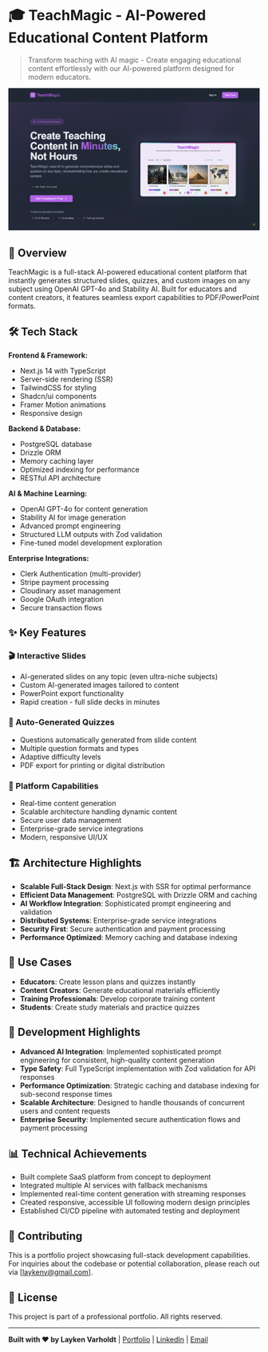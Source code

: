 # 🎓 TeachMagic - AI-Powered Educational Content Platform

> Transform teaching with AI magic - Create engaging educational content effortlessly with our AI-powered platform designed for modern educators.

![TeachMagic Landing Page](/public/assets/landingScreen.png)

## 🚀 Overview

TeachMagic is a full-stack AI-powered educational content platform that instantly generates structured slides, quizzes, and custom images on any subject using OpenAI GPT-4o and Stability AI. Built for educators and content creators, it features seamless export capabilities to PDF/PowerPoint formats.

## 🛠️ Tech Stack

**Frontend & Framework:**
- Next.js 14 with TypeScript
- Server-side rendering (SSR)
- TailwindCSS for styling
- Shadcn/ui components
- Framer Motion animations
- Responsive design

**Backend & Database:**
- PostgreSQL database
- Drizzle ORM
- Memory caching layer
- Optimized indexing for performance
- RESTful API architecture

**AI & Machine Learning:**
- OpenAI GPT-4o for content generation
- Stability AI for image generation
- Advanced prompt engineering
- Structured LLM outputs with Zod validation
- Fine-tuned model development exploration

**Enterprise Integrations:**
- Clerk Authentication (multi-provider)
- Stripe payment processing
- Cloudinary asset management
- Google OAuth integration
- Secure transaction flows

## ✨ Key Features

### 🎬 Interactive Slides
- AI-generated slides on any topic (even ultra-niche subjects)
- Custom AI-generated images tailored to content
- PowerPoint export functionality
- Rapid creation - full slide decks in minutes

### 📝 Auto-Generated Quizzes
- Questions automatically generated from slide content
- Multiple question formats and types
- Adaptive difficulty levels
- PDF export for printing or digital distribution

### 🔧 Platform Capabilities
- Real-time content generation
- Scalable architecture handling dynamic content
- Secure user data management
- Enterprise-grade service integrations
- Modern, responsive UI/UX

## 🏗️ Architecture Highlights

- **Scalable Full-Stack Design**: Next.js with SSR for optimal performance
- **Efficient Data Management**: PostgreSQL with Drizzle ORM and caching
- **AI Workflow Integration**: Sophisticated prompt engineering and validation
- **Distributed Systems**: Enterprise-grade service integrations
- **Security First**: Secure authentication and payment processing
- **Performance Optimized**: Memory caching and database indexing

## 🎯 Use Cases

- **Educators**: Create lesson plans and quizzes instantly
- **Content Creators**: Generate educational materials efficiently  
- **Training Professionals**: Develop corporate training content
- **Students**: Create study materials and practice quizzes

## 🔧 Development Highlights

- **Advanced AI Integration**: Implemented sophisticated prompt engineering for consistent, high-quality content generation
- **Type Safety**: Full TypeScript implementation with Zod validation for API responses
- **Performance Optimization**: Strategic caching and database indexing for sub-second response times
- **Scalable Architecture**: Designed to handle thousands of concurrent users and content requests
- **Enterprise Security**: Implemented secure authentication flows and payment processing

## 📊 Technical Achievements

- Built complete SaaS platform from concept to deployment
- Integrated multiple AI services with fallback mechanisms
- Implemented real-time content generation with streaming responses
- Created responsive, accessible UI following modern design principles
- Established CI/CD pipeline with automated testing and deployment

## 🤝 Contributing

This is a portfolio project showcasing full-stack development capabilities. For inquiries about the codebase or potential collaboration, please reach out via [laykenv@gmail.com].

## 📄 License

This project is part of a professional portfolio. All rights reserved.

---

**Built with ❤️ by Layken Varholdt** | [Portfolio](https://www.laykenvarholdt.com/) | [LinkedIn](https://www.linkedin.com/in/layken-varholdt-a78687230/) | [Email](mailto:laykenv@gmail.com)
